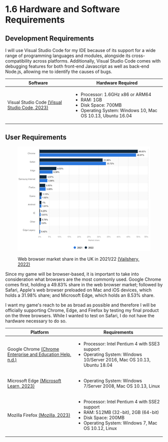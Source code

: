# 1.6 Hardware and Software Requirements

## Development Requirements

I will use Visual Studio Code for my IDE because of its support for a wide range of programming languages and modules, alongside its cross-compatibility across platforms. Additionally, Visual Studio Code comes with debugging features for both front-end Javascript as well as back-end Node.js, allowing me to identify the causes of bugs.&#x20;

<table><thead><tr><th width="197">Software</th><th>Hardware Required</th></tr></thead><tbody><tr><td>Visual Studio Code <a href="https://code.visualstudio.com/docs/supporting/requirements">(Visual Studio Code, 2023)</a></td><td><ul><li>Processor: 1.6GHz x86 or ARM64</li><li>RAM: 1GB</li><li>Disk Space: 700MB</li><li>Operating System: Windows 10, Mac OS 10.13, Ubuntu 16.04</li></ul></td></tr></tbody></table>

## User Requirements

<figure><img src="../.gitbook/assets/image (4) (1) (1) (1) (1) (1) (1) (1) (1) (1) (1).png" alt=""><figcaption><p>Web browser market share in the UK in 2021/22 <a href="https://www.statista.com/statistics/421625/web-browser-market-share-in-the-united-kingdom-uk/">(Vailshery, 2022)</a></p></figcaption></figure>

Since my game will be browser-based, it is important to take into consideration what browsers are the most commonly used. Google Chrome comes first, holding a 49.83% share in the web browser market; followed by Safari, Apple's web browser preloaded on Mac and iOS devices, which holds a 31.98% share; and Microsoft Edge, which holds an 8.53% share.&#x20;

I want my game's reach to be as broad as possible and therefore I will be officially supporting Chrome, Edge, and Firefox by testing my final product on the three browsers. While I wanted to test on Safari, I do not have the hardware necessary to do so.

| Platform                                                                                                                          | Requirements                                                                                                                                                                                |
| --------------------------------------------------------------------------------------------------------------------------------- | ------------------------------------------------------------------------------------------------------------------------------------------------------------------------------------------- |
| Google Chrome [(Chrome Enterprise and Education Help, n.d.)](https://support.google.com/chrome/a/answer/7100626?hl=en)            | <ul><li>Processor: Intel Pentium 4 with SSE3 support</li><li>Operating System: Windows 10/Server 2016, Mac OS 10.13, Ubuntu 18.04</li></ul>                                                 |
| Microsoft Edge [(Microsoft Learn, 2023)](https://learn.microsoft.com/en-us/deployedge/microsoft-edge-supported-operating-systems) | <ul><li>Operating System: Windows 7/Server 2008, Mac OS 10.13, Linux</li></ul>                                                                                                              |
| Mozilla Firefox [(Mozilla, 2023)](https://www.mozilla.org/en-US/firefox/113.0.1/releasenotes/)                                    | <ul><li>Processor: Intel Pentium 4 with SSE2 support</li><li>RAM: 512MB (32-bit), 2GB (64-bit)</li><li>Disk Space: 200MB</li><li>Operating System: Windows 7, Mac OS 10.12, Linux</li></ul> |
